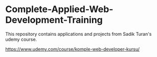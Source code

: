 # Complete-Applied-Web-Development-Training
This repository contains applications and projects from Sadik Turan's udemy course.

https://www.udemy.com/course/komple-web-developer-kursu/
